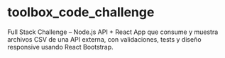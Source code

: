 # toolbox_code_challenge
Full Stack Challenge – Node.js API + React App que consume y muestra archivos CSV de una API externa, con validaciones, tests y diseño responsive usando React Bootstrap.

